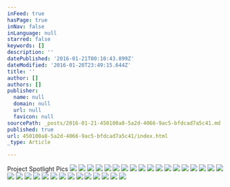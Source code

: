 ```yaml
---
inFeed: true
hasPage: true
inNav: false
inLanguage: null
starred: false
keywords: []
description: ''
datePublished: '2016-01-21T00:10:43.899Z'
dateModified: '2016-01-20T23:49:15.644Z'
title: ''
author: []
authors: []
publisher:
  name: null
  domain: null
  url: null
  favicon: null
sourcePath: _posts/2016-01-21-450100a8-5a2d-4066-9ac5-bfdcad7a5c41.md
published: true
url: 450100a8-5a2d-4066-9ac5-bfdcad7a5c41/index.html
_type: Article

---
```

Project Spotlight Pics
![](https://the-grid-user-content.s3-us-west-2.amazonaws.com/fb041a71-d650-40a7-99c2-feb269a67a04.jpg)
![](https://the-grid-user-content.s3-us-west-2.amazonaws.com/7b2ad345-015a-4489-96f1-8a0e1a880e52.jpg)
![](https://the-grid-user-content.s3-us-west-2.amazonaws.com/0c52f5f0-e690-43ef-a593-173487474719.jpg)
![](https://the-grid-user-content.s3-us-west-2.amazonaws.com/4ea5655a-8e75-4096-98a3-0824269435bf.jpg)
![](https://the-grid-user-content.s3-us-west-2.amazonaws.com/10842fe0-81a6-4b19-9280-f72a115b1c1a.jpg)
![](https://the-grid-user-content.s3-us-west-2.amazonaws.com/c13e8579-2b48-43b3-ad51-aa51f8499f28.jpg)
![](https://the-grid-user-content.s3-us-west-2.amazonaws.com/8a8c91aa-f81a-46a1-bf8f-0236d5357570.jpg)
![](https://the-grid-user-content.s3-us-west-2.amazonaws.com/f79810b9-0016-490d-b839-70c41ca6c700.jpg)
![](https://the-grid-user-content.s3-us-west-2.amazonaws.com/e7fbaa15-df6d-49e6-91f6-6a14ae3bae57.jpg)
![](https://the-grid-user-content.s3-us-west-2.amazonaws.com/28896108-e40a-45e2-be0c-2d2cfdec4d17.jpg)
![](https://the-grid-user-content.s3-us-west-2.amazonaws.com/226b81e7-34ee-47b8-90b7-1accd4723867.jpg)
![](https://the-grid-user-content.s3-us-west-2.amazonaws.com/36cd2f1a-2029-4f9b-84ab-7932409dc128.jpg)
![](https://the-grid-user-content.s3-us-west-2.amazonaws.com/05b0ecc8-870f-44db-b456-51373755e9dd.gif)
![](https://the-grid-user-content.s3-us-west-2.amazonaws.com/f0bdf115-6e2d-4589-a12f-66f3f88e0494.jpg)
![](https://the-grid-user-content.s3-us-west-2.amazonaws.com/3bbfa045-5b42-4245-b61d-481f261d7000.jpg)
![](https://the-grid-user-content.s3-us-west-2.amazonaws.com/5871815f-cd0f-4d53-9699-a31e11e31c0a.jpg)
![](https://the-grid-user-content.s3-us-west-2.amazonaws.com/970baec1-fa3a-4703-9baa-3511e4c07dcc.jpg)
![](https://the-grid-user-content.s3-us-west-2.amazonaws.com/5de524e2-c820-4383-92bf-fa6981851206.jpg)
![](https://the-grid-user-content.s3-us-west-2.amazonaws.com/297005c0-b6db-4a3f-b7a6-36b80627d24f.jpg)
![](https://the-grid-user-content.s3-us-west-2.amazonaws.com/11bfcecd-9d23-41b8-b4f1-9694e8777729.jpg)
![](https://the-grid-user-content.s3-us-west-2.amazonaws.com/db5d6777-106c-444f-848f-3b9e9a9e1a5f.jpg)
![](https://the-grid-user-content.s3-us-west-2.amazonaws.com/41cf61a4-0cab-4d1b-a19f-93f41d4d691c.jpg)
![](https://the-grid-user-content.s3-us-west-2.amazonaws.com/8f497792-44cc-4375-9dd6-b87c3a67daf4.jpg)
![](https://the-grid-user-content.s3-us-west-2.amazonaws.com/751468be-d170-4daf-907d-516ec1de7e29.jpg)
![](https://the-grid-user-content.s3-us-west-2.amazonaws.com/e294a5fe-7ac8-4ec4-9cf0-4ec492acad5e.jpg)
![](https://the-grid-user-content.s3-us-west-2.amazonaws.com/814d30a7-4bbc-4411-a3c0-8699e3f9fd44.jpg)
![](https://the-grid-user-content.s3-us-west-2.amazonaws.com/abcfb30c-9b21-47e8-8a1b-d02088361b39.jpg)
![](https://the-grid-user-content.s3-us-west-2.amazonaws.com/422785ee-5d2b-4f33-b42b-54030ae189a9.jpg)
![](https://the-grid-user-content.s3-us-west-2.amazonaws.com/305c0ce1-d9d4-4ab0-bd44-a44564495a88.jpg)
![](https://the-grid-user-content.s3-us-west-2.amazonaws.com/ea46b90c-929e-4267-a3a3-e21d168756bf.jpg)
![](https://the-grid-user-content.s3-us-west-2.amazonaws.com/7eb1b2f2-fa08-43b8-b5ba-24bca48f1fb3.jpg)
![](https://the-grid-user-content.s3-us-west-2.amazonaws.com/e06444a4-b5c8-4c30-9d49-8ac2ac3052f9.jpg)
